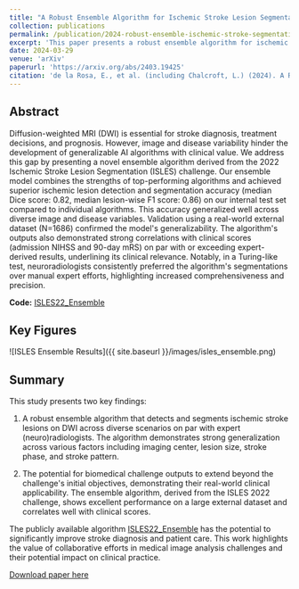 ```yaml
---
title: "A Robust Ensemble Algorithm for Ischemic Stroke Lesion Segmentation: Generalizability and Clinical Utility Beyond the ISLES Challenge"
collection: publications
permalink: /publication/2024-robust-ensemble-ischemic-stroke-segmentation
excerpt: 'This paper presents a robust ensemble algorithm for ischemic stroke lesion segmentation, demonstrating generalizability and clinical utility beyond the ISLES Challenge.'
date: 2024-03-29
venue: 'arXiv'
paperurl: 'https://arxiv.org/abs/2403.19425'
citation: 'de la Rosa, E., et al. (including Chalcroft, L.) (2024). A Robust Ensemble Algorithm for Ischemic Stroke Lesion Segmentation: Generalizability and Clinical Utility Beyond the ISLES Challenge. <i>arXiv preprint</i>. arXiv:2403.19425.'
---
```


## Abstract
Diffusion-weighted MRI (DWI) is essential for stroke diagnosis, treatment decisions, and prognosis. However, image and disease variability hinder the development of generalizable AI algorithms with clinical value. We address this gap by presenting a novel ensemble algorithm derived from the 2022 Ischemic Stroke Lesion Segmentation (ISLES) challenge. Our ensemble model combines the strengths of top-performing algorithms and achieved superior ischemic lesion detection and segmentation accuracy (median Dice score: 0.82, median lesion-wise F1 score: 0.86) on our internal test set compared to individual algorithms. This accuracy generalized well across diverse image and disease variables. Validation using a real-world external dataset (N=1686) confirmed the model's generalizability. The algorithm's outputs also demonstrated strong correlations with clinical scores (admission NIHSS and 90-day mRS) on par with or exceeding expert-derived results, underlining its clinical relevance. Notably, in a Turing-like test, neuroradiologists consistently preferred the algorithm's segmentations over manual expert efforts, highlighting increased comprehensiveness and precision.

**Code:** [ISLES22_Ensemble](https://github.com/Tabrisrei/ISLES22_Ensemble)

## Key Figures
![ISLES Ensemble Results]({{ site.baseurl }}/images/isles_ensemble.png)

## Summary
This study presents two key findings:

1. A robust ensemble algorithm that detects and segments ischemic stroke lesions on DWI across diverse scenarios on par with expert (neuro)radiologists. The algorithm demonstrates strong generalization across various factors including imaging center, lesion size, stroke phase, and stroke pattern.

2. The potential for biomedical challenge outputs to extend beyond the challenge's initial objectives, demonstrating their real-world clinical applicability. The ensemble algorithm, derived from the ISLES 2022 challenge, shows excellent performance on a large external dataset and correlates well with clinical scores.

The publicly available algorithm [ISLES22_Ensemble](https://github.com/Tabrisrei/ISLES22_Ensemble) has the potential to significantly improve stroke diagnosis and patient care. This work highlights the value of collaborative efforts in medical image analysis challenges and their potential impact on clinical practice.

[Download paper here](https://arxiv.org/abs/2403.19425)
